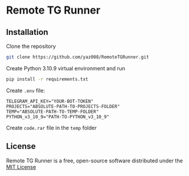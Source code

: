 # Remote TG Runner

## Installation

Clone the repository

```sh
git clone https://github.com/yaz008/RemoteTGRunner.git
```

Create Python 3.10.9 virtual environment and run

```sh
pip install -r requirements.txt 
```

Create `.env` file:

```env
TELEGRAM_API_KEY="YOUR-BOT-TOKEN"
PROJECTS="ABSOLUTE-PATH-TO-PROJECTS-FOLDER"
TEMP="ABSOLUTE-PATH-TO-TEMP-FOLDER"
PYTHON_v3_10_9="PATH-TO-PYTHON_v3_10_9"
```

Create `code.rar` file in the `temp` folder

## License

Remote TG Runner is a free, open-source software distributed under the [MIT License](LICENSE.txt)
